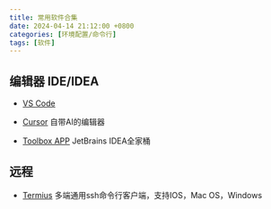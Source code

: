```yaml
---
title: 常用软件合集
date: 2024-04-14 21:12:00 +0800
categories: [环境配置/命令行]
tags: [软件]
---
```


## 编辑器 IDE/IDEA

- [VS Code](https://code.visualstudio.com/)

- [Cursor](https://cursor.sh/) 自带AI的编辑器

- [Toolbox APP](https://www.jetbrains.com/toolbox-app/) JetBrains IDEA全家桶

## 远程
- [Termius](https://termius.com/) 多端通用ssh命令行客户端，支持IOS，Mac OS，Windows